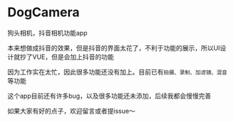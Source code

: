 # DogCamera
狗头相机，抖音相机功能app

本来想做成抖音的效果，但是抖音的界面太花了，不利于功能的展示，所以UI设计就抄了VUE，但是会加上抖音的功能

因为工作实在太忙，因此很多功能还没有加上。目前已有`拍摄、录制、加滤镜、混音`等功能

这个app目前还有许多bug，以及很多功能还未添加，后续我都会慢慢完善

如果大家有好的点子，欢迎留言或者提issue～